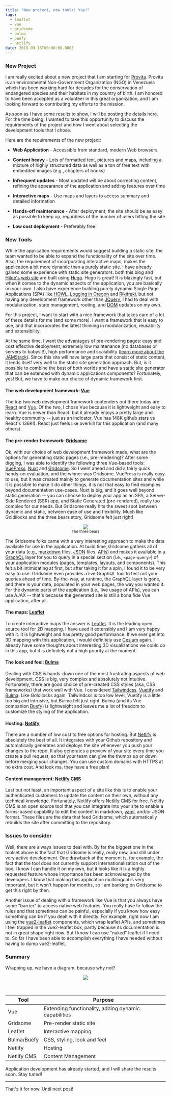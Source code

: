 ```yaml
---
title: "New project, new tools! Yay!"
tags:
  - leaflet
  - vue
  - gridsome
  - bulma
  - buefy
  - netlify
date: 2019-09-16T00:00:00.000Z
---
```

### New Project

I am really excited about a new project that I am starting for [Provita](http://www.provita.org.ve/). Provita is an environmental Non-Government Organization (NGO) in Venezuela which has been working hard for decades for the conservation of endangered species and their habitats in my country of birth. I am honored to have been accepted as a volunteer in this great organization, and I am looking forward to contributing my efforts to the mission.

As soon as I have some results to show, I will be posting the details here. For the time being, I wanted to take this opportunity to  discuss the requirements of the project and how I went about selecting the development tools that I chose.

<!--more-->

Here are the requirements of the new project:

* **Web Application** - Accessible from standard, modern Web browsers

* **Content heavy** - Lots of formatted text, pictures and maps, including a mixture of highly structured data as well as a ton of free text with embedded images (e.g., chapters of books)

* **Infrequent updates** - Most updated will be about correcting content, refining the appearance of the application and adding features over time

* **Interactive maps** - Use maps and layers to access summary and detailed information

* **Hands-off maintenance** - After deployment, the site should be as easy as possible to keep up, regardless of the number of users hitting the site

* **Low cost deployment** - Preferably free!

### New Tools

While the application requirements would suggest building a static site, the team wanted to be able to expand the functionality of the site over time. Also, the requirement of incorporating interactive maps, makes the application a bit more dynamic than a purely static site. I have already gained some experience with static site generators: both this blog and [Hilde's web site](https://www.hildemorin.com/) are built using [Hugo](https://gohugo.io/). Hugo is great! It is blazingly fast, but when it comes to the dynamic aspects of the application, you are basically on your own. I also have experience building purely dynamic Single Page Applications (SPA) like [HOWL](https://oregonhowl.org/), [Logging in Oregon](https://logging.oregonhowl.org/) and [Rikitraki](https://www.rikitraki.com/), but not having any development framework other than [JQuery](https://jquery.com/), I had to deal with modularization, state management, routing, and [DOM](https://en.wikipedia.org/wiki/Document_Object_Model) updates on my own.

For this project, I want to start with a nice framework that takes care of a lot of these details for me (and some more). I want a framework that is easy to use, and that incorporates the latest thinking in modularization, reusability and extensibility.

At the same time, I want the advantages of pre-rendering pages: easy and cost effective deployment, extremely low maintenance (no databases or servers to babysit!), high performance and scalability ([learn more about the JAMStack](https://jamstack.org/)). Since this site will have large parts that consist of static content, it lends itself very well to the static site generation approach. But, is it possible to combine the best of both worlds and have a static site generator that can be extended with dynamic applications components? Fortunately, yes! But, we have to make our choice of dynamic framework first.

#### The web development framework: [Vue](https://vuejs.org/)

The top two web development framework contenders out there today are [React](https://reactjs.org/) and [Vue](https://vuejs.org/). Of the two, I chose Vue because it is lightweight and easy to learn. Vue is newer than React, but it already enjoys a pretty large and healthy community -- just as an indicator, Vue has 148K github stars vs React's 136K!). React just feels like overkill for this application (and many others).

#### The pre-render framework: [Gridsome](https://gridsome.org/)

Ok, with our choice of web development framework made, what are the options for generating static pages (i.e., pre-rendering)? After some digging, I was able to identify the following three Vue-based tools: [VuePress](https://vuepress.vuejs.org/), [Nuxt](https://nuxtjs.org/) and [Gridsome](https://gridsome.org/). So I went ahead and did a fairly quick hands-on evaluation, and the winner was Gridsome. VuePress is really easy to use, but it was created mainly to generate documentation sites and while it is possible to make it do other things, it is not that easy to find examples beyond documentation use-cases. Nuxt is big, and it goes well beyond static generation -- you can choose to deploy your app as an SPA, a Server-Side Rendered (SSR) app, and Static Generated (pre-rendered), really too complex for our needs. But Gridsome really hits the sweet spot between dynamic and static, between ease of use and flexibility. Much like Goldilocks and the three bears story, Gridsome felt just right!

<p align="center">
	<img src="/images/uploads/goldilocks.jpg"/><br>
  <small>The three bears</small>
</p>

The Gridsome folks came with a very interesting approach to make the data available for use in the application. At build time, Gridsome gathers all of your data (e.g., [markdown](https://en.wikipedia.org/wiki/Markdown) files, [JSON](https://www.json.org/) files, [APIs](https://en.wikipedia.org/wiki/Application_programming_interface)) and makes it available in a [GraphQL](https://graphql.org/) layer for you to query in a special section (i.e., ```<page-query>```) of your application modules (pages, templates, layouts, and components). This felt a bit intimidating at first, but after taking it for a spin, I found it to be very easy to use. Gridsome even provides a live GraphQL tool to test out your queries ahead of time. By-the-way, at runtime, the GraphQL layer is gone, and there is your data, populated in your web pages, the way you wanted it. For the dynamic parts of the application (i.e., live usage of APIs), you can use AJAX -- that's because the generated site is still a bona fide Vue application, after all.

#### The maps: [Leaflet](https://leafletjs.com/)

To create interactive maps the answer is [Leaflet](https://leafletjs.com/). It is the leading open source tool for 2D mapping. I have used it extensibly and I am very happy with it. It is lightweight and has pretty good performance. If we ever get into 3D mapping with this application, I would definitely use [Cesium](https://cesiumjs.org) again. I already have some thoughts about interesting 3D visualizations we could do in this app, but it is definitely not a high priority at the moment.

#### The look and feel: [Bulma](https://bulma.io/)

Dealing with CSS is hands-down one of the most frustrating aspects of web development. CSS is big, very complex and absolutely not intuitive. Fortunately, there are good choice of pre-created CSS styles (aka, CSS frameworks) that work well with Vue. I considered [Tailwindcss](https://tailwindcss.com/), [Vuetify](https://vuetifyjs.com) and [Bulma](https://bulma.io/). Like Goldilocks again, Tailwindcss is too low level, Vuetify is a little too big and intrusive, but Bulma felt just right. Bulma (and its Vue companion [Buefy](https://buefy.org/)) is lightweight and leaves me a lot of freedom to customize the styling of the application.

#### Hosting: [Netlify](https://www.netlify.com/)

There are a number of low cost to free options for hosting. But [Netlify](https://www.netlify.com/) is absolutely the best of all. It integrates with your Github repository and automatically generates and deploys the site whenever you push your changes to the repo. It also generates a preview of your site every time you create a pull request, so that your team can give the thumbs up or down before merging your changes. You can use custom domains with HTTPS at no extra cost. And look ma, they have a free plan!

#### Content management: [Netlify CMS](https://www.netlifycms.org/)

Last but not least, an important aspect of a site like this is to enable your authenticated customers to update the content on their own, without any technical knowledge. Fortunately, Netlify offers [Netlify CMS](https://www.netlifycms.org/) for free. Netlify CMS is an open source tool that you can integrate into your site to enable a forms-based capability to edit the content in markdown, [yaml](https://en.wikipedia.org/wiki/YAML), and/or JSON format. These files are the data that feed Gridsome, which automatically rebuilds the site after committing to the repository.

### Issues to consider

Well, there are always issues to deal with. By far the biggest one in the toolset above is the fact that Gridsome is really, really new, and still under very active development. One drawback at the moment is, for example, the fact that the tool does not currently support internationalization out of the box. I know I can handle it on my own, but it looks like it is a highly requested feature whose importance has been acknowledged by the developers. I know that  making this application multilingual is very important, but it won't happen for months, so I am banking on Gridsome to get this right by then.

Another issue of dealing with a framework like Vue is that you always have some "barrier" to access native web features. You really have to follow the rules and that sometimes can be painful, especially if you know how easy something can be if you dealt with it directly. For example, right now I am using the [vue2-leaflet](https://korigan.github.io/Vue2Leaflet/#/) components, which wrap leaflet APIs, and sometimes I feel trapped in the vue2-leaflet box, partly because its documentation is not in great shape right now. But I know I can use "naked" leaflet if I need to. So far I have been able to accomplish everything I have needed without having to dump vue2-leaflet.

### Summary

Wrapping up, we have a diagram, because why not?

<p align="center">
	<img src="/images/uploads/tools.svg"/>
</p>

<br>

|Tool|Purpose|
|-----------|-----------|
|Vue|Extending functionality, adding dynamic capabilities|
|Gridsome|Pre-render static site|
|Leaflet|Interactive mapping|
|Bulma/Buefy|CSS, styling, look and feel|
|Netlify|Hosting|
|Netlify CMS|Content Management|

Application development has already started, and I will share the results soon. Stay tuned!

-----

That's it for now. Until next post!
